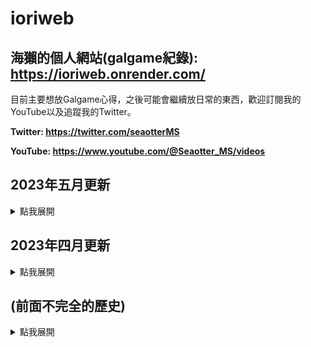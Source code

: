 # ioriweb

## 海獺的個人網站(galgame紀錄): **https://ioriweb.onrender.com/**

目前主要想放Galgame心得，之後可能會繼續放日常的東西，歡迎訂閱我的YouTube以及追蹤我的Twitter。

**Twitter: https://twitter.com/seaotterMS**

**YouTube: https://www.youtube.com/@Seaotter_MS/videos**

<h2>2023年五月更新</h2><details>
<summary>點我展開</summary>
</br>

2023/5/9:
* 增加重新導向
* 維護發生錯誤時的處理

2023/5/7:
* 串接資料庫(除了tag)
* 撰寫控制生成相片之程式碼
* 刪除不必要之css
* 添加code區塊顯示高光
* 添加部分標籤
* 修正圖片超出邊界Bug

2023/5/6:
* 增加fontawesome的icon
* 增加Animate.css以及wow.js
* 製作markdown轉html介面(利用showdown)
* 修改js函式名稱
* 細部調整html
* 修改css名稱

2023/5/4:
* 更改js, css的路徑。
* 美化HanamaruWeb。

2023/5/1:
* 重新規劃路由。
* 增加HanamaruWeb。

<hr>
</details>

<h2>2023年四月更新</h2><details>
<summary>點我展開</summary>
</br>

2023/4/23:
* 增加tag功能。

2023/4/18:
* 修正js.js的網頁錯誤碼。
* 將js.js更名成inner.js。
* 修正按下enter會觸發br標籤的bug，改成按鍵輸入。

2023/4/17:
* 上架到koyeb正式使用中

<hr>
</details>

</details>

<h2>(前面不完全的歷史)</h2><details>
<summary>點我展開</summary>
</br>

2021/12/11: 整個移到Heroku，使用FastAPI，還沒做RWD

2022/08/24: 永久停止更新

2023/04/03: 可能會來修一下(X)

<hr>
</details>